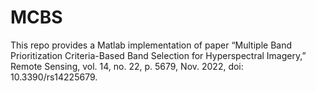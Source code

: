 # MCBS
This repo provides a Matlab implementation of paper “Multiple Band Prioritization Criteria-Based Band Selection for Hyperspectral Imagery,” Remote Sensing, vol. 14, no. 22, p. 5679, Nov. 2022, doi: 10.3390/rs14225679.
